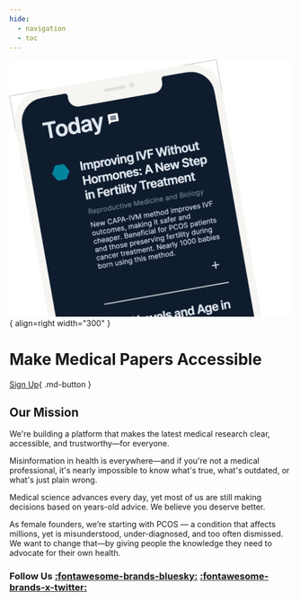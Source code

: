 ```yaml
---
hide:
  - navigation
  - toc
---
```


![screenshot](images/screen.png){ align=right width="300" }

# Make Medical Papers Accessible

[Sign Up](https://tally.so/r/w8roVo){ .md-button }

## Our Mission

We're building a platform that makes the latest medical research clear, accessible, and trustworthy—for everyone.

Misinformation in health is everywhere—and if you're not a medical professional, it's nearly impossible to know what's true, what's outdated, or what's just plain wrong.

Medical science advances every day, yet most of us are still making decisions based on years-old advice. We believe you deserve better.

As female founders, we’re starting with PCOS — a condition that affects millions, yet is misunderstood, under-diagnosed, and too often dismissed. We want to change that—by giving people the knowledge they need to advocate for their own health.

### Follow Us [:fontawesome-brands-bluesky:](https://bsky.app/profile/hexplainai.bsky.social) [:fontawesome-brands-x-twitter:](https://x.com/hexplainAI)
